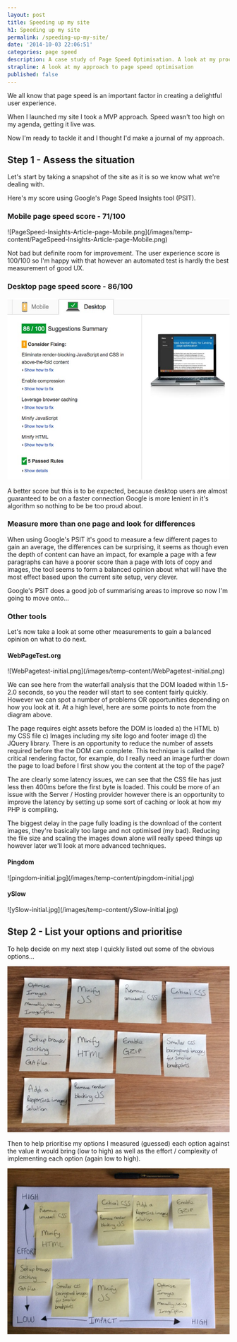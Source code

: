 ```yaml
---
layout: post
title: Speeding up my site
h1: Speeding up my site
permalink: /speeding-up-my-site/
date: '2014-10-03 22:06:51'
categories: page speed
description: A case study of Page Speed Optimisation. A look at my process and approach to page speed.
strapline: A look at my approach to page speed optimisation
published: false
---
```


We all know that page speed is an important factor in creating a delightful user experience.

When I launched my site I took a MVP approach. Speed wasn't too high on my agenda, getting it live was.

Now I'm ready to tackle it and I thought I'd make a journal of my approach.

## Step 1 - Assess the situation
Let's start by taking a snapshot of the site as it is so we know what we're dealing with.

Here's my score using Google's Page Speed Insights tool (PSIT).

<h3 class="txt-normal">Mobile page speed score - 71/100</h3>
![PageSpeed-Insights-Article-page-Mobile.png](/images/temp-content/PageSpeed-Insights-Article-page-Mobile.png)

Not bad but definite room for improvement. The user experience score is 100/100 so I'm happy with that however an  automated test is hardly the best measurement of good UX.

<h3 class="txt-normal">Desktop page speed score - 86/100</h3>

![PageSpeed-Insights-Article-page-Desktop.png](/images/temp-content/PageSpeed-Insights-Article-page-Desktop.png)

A better score but this is to be expected, because desktop users are almost guaranteed to be on a faster connection Google is more lenient in it's algorithm so nothing to be be too proud about.

<h3 class="txt-normal">Measure more than one page and look for differences</h3>
When using Google's PSIT it's good to measure a few different pages to gain an average, the differences can be surprising, it seems as though even the depth of content can have an impact, for example a page with a few paragraphs can have a poorer score than a page with lots of copy and images, the tool seems to form a balanced opinion about what will have the most effect based upon the current site setup, very clever.

Google's PSIT does a good job of summarising areas to improve so now I'm going to move onto... 

<h3 class="txt-normal">Other tools</h3>
Let's now take a look at some other measurements to gain a balanced opinion on what to do next.

<h4 class="txt-normal">WebPageTest.org</h4>
![WebPagetest-initial.png](/images/temp-content/WebPagetest-initial.png)

We can see here from the waterfall analysis that the DOM loaded within 1.5-2.0 seconds, so you the reader will start to see content fairly quickly. However we can spot a number of problems OR opportunities depending on how you look at it. At a high level, here are some points to note from the diagram above.

The page requires eight assets before the DOM is loaded a) the HTML b) my CSS file c) Images including my site logo and footer image d) the JQuery library.  There is an opportunity to reduce the number of assets required before the the DOM can complete. This technique is called the critical rendering factor, for example, do I really need an image further down the page to load before I first show you the content at the top of the page?

The are clearly some latency issues, we can see that the CSS file has just less then 400ms before the first byte is loaded. This could be more of an issue with the Server / Hosting provider however there is an opportunity to improve the latency by setting up some sort of caching or look at how my PHP is compiling.

The biggest delay in the page fully loading is the download of the content images, they're basically too large and not optimised (my bad). Reducing the file size and scaling the images down alone will really speed things up however later we'll look at more advanced techniques.

<h4 class="txt-normal">Pingdom</h4>
![pingdom-initial.jpg](/images/temp-content/pingdom-initial.jpg)

<h4 class="txt-normal">ySlow</h4>
![ySlow-initial.jpg](/images/temp-content/ySlow-initial.jpg)

## Step 2 - List your options and prioritise
To help decide on my next step I quickly listed out some of the obvious options...

![page-speed-list.jpg](/images/temp-content/page-speed-list.jpg)

Then to help prioritise my options I measured (guessed) each option against the value it would bring (low to high) as well as the effort / complexity of implementing each option (again low to high).

![page-speed-prioritisation.jpg](/images/temp-content/page-speed-prioritisation.jpg)

		